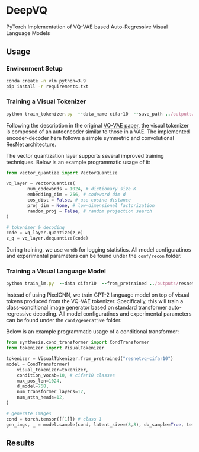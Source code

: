 # DeepVQ

PyTorch Implementation of VQ-VAE based Auto-Regressive Visual Language Models


## Usage
### Environment Setup
```bash
conda create -n vlm python=3.9
pip install -r requirements.txt
```


### Training a Visual Tokenizer
```ruby
python train_tokenizer.py  --data_name cifar10  --save_path ../outputs/resnetvq-cifar10 --conf_path conf/recon/base.yaml --wandb_project deepvq
```
Following the description in the original [VQ-VAE paper](https://arxiv.org/abs/1711.00937), the visual tokenizer is composed of an autoencoder similar to those in a VAE. The implemented encoder-decoder here follows a simple symmetric and convolutional ResNet architecture. 

The vector quantization layer supports several improved training techniques. Below is an example programmatic usage of it:
```python
from vector_quantize import VectorQuantize

vq_layer = VectorQuantize(
        num_codewords = 1024, # dictionary size K
        embedding_dim = 256, # codeword dim d
        cos_dist = False, # use cosine-distance
        proj_dim = None, # low-dimensional factorization
        random_proj = False, # random projection search
)

# tokenizer & decoding
code = vq_layer.quantize(z_e)
z_q = vq_layer.dequantize(code)
```

During training, we use `wandb` for logging statistics. All model configuratinos and experimental parameters can be found under the `conf/recon` folder. 


### Training a Visual Language Model
``` ruby
python train_lm.py  --data cifar10  --from_pretrained ../outputs/resnetvq-cifar10  --output_path ../outputs  --conf_path conf/generative/base.yaml  --exp_name gpt2-cifar10  --lr 5e-6  --scheduler cosine  --wandb_project deepvq
```

Instead of using PixelCNN, we train GPT-2 language model on top of visual tokens produced from the VQ-VAE tokenizer. Specifically, this will train a class-conditional image generator based on standard transformer auto-regressive decoding. All model configuratinos and experimental parameters can be found under the `conf/generative` folder. 

Below is an example programmatic usage of a conditional transformer: 
```python
from synthesis.cond_transformer import CondTransformer
from tokenizer import VisualTokenizer

tokenizer = VisualTokenizer.from_pretrained("resnetvq-cifar10")
model = CondTransformer(
    visual_tokenizer=tokenizer,
    condition_vocab=10, # cifar10 classes
    max_pos_len=1024,
    d_model=768,
    num_transformer_layers=12,
    num_attn_heads=12,
)

# generate images
cond = torch.tensor([[1]]) # class 1
gen_imgs, _ = model.sample(cond, latent_size=(8,8), do_sample=True, temperature=0.8)
```

## Results